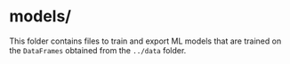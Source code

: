 # models/

This folder contains files to train and export ML models that are trained on the `DataFrames`  obtained from the `../data` folder.